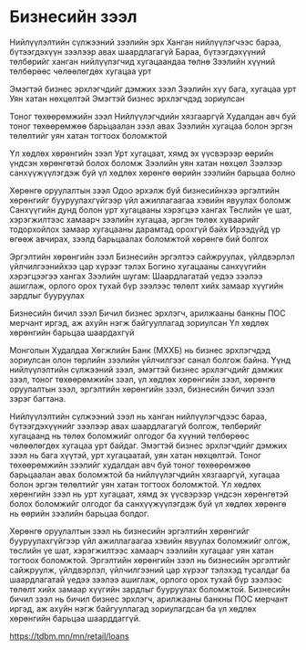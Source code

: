 # Бизнесийн зээл
Нийлүүлэлтийн сүлжээний зээлийн эрх
Ханган нийлүүлэгчээс бараа, бүтээгдэхүүн зээлээр авах шаардлагагүй
Бараа, бүтээгдэхүүний төлбөрийг ханган нийлүүлэгчид хугацаандаа төлнө
Зээлийн хүүний төлбөрөөс чөлөөлөгдөх хугацаа урт

Эмэгтэй бизнес эрхлэгчдийг дэмжих зээл
Зээлийн хүү бага, хугацаа урт
Уян хатан нөхцөлтэй
Эмэгтэй бизнес эрхлэгчдэд зориулсан

Тоног төхөөрөмжийн зээл
Нийлүүлэгчдийн хязгааргүй
Худалдан авч буй тоног төхөөрөмжөө барьцаалан зээл авах
Зээлийн хугацаа болон эргэн төлөлтийг уян хатан тогтоох боломжтой

Үл хөдлөх хөрөнгийн зээл
Урт хугацаат, хямд эх үүсвэрээр өөрийн үндсэн хөрөнгөтэй болох боломж
Зээлийн уян хатан нөхцөл
Зээлээр санхүүжүүлэгдэж буй үл хөдлөх хөрөнгө өөрийн зээлийн барьцаа болно

Хөрөнгө оруулалтын зээл
Одоо эрхэлж буй бизнесийнхээ эргэлтийн хөрөнгийг бууруулахгүйгээр үйл ажиллагаагаа хэвийн явуулах боломж
Санхүүгийн дунд болон урт хугацааны хэрэгцээ хангах
Төслийн үе шат, хэрэгжилтээс хамаарч зээлийн хугацаа, эргэн төлөх хуваарийг тодорхойлох замаар хугацааны дарамтад орохгүй байх
Ирээдүйд үр өгөөж авчирах, зээлд барьцаалах боломжтой хөрөнгө бий болгох

Эргэлтийн хөрөнгийн зээл
Бизнесийн эргэлтээ сайжруулах, үйлдвэрлэл үйлчилгээнийхээ цар хүрээг тэлэх
Богино хугацааны санхүүгийн хэрэгцээгээ хангах
Зээлийн шугам: Шаардлагатай үедээ зээлээ ашиглаж, орлого орох тухай бүр зээлээс төлөлт хийх замаар хүүгийн зардлыг бууруулах

Бизнесийн бичил зээл
Бичил бизнес эрхлэгч, арилжааны банкны ПОС  мерчант иргэд, аж ахуйн нэгж байгууллагад зориулсан
Үл хөдлөх хөрөнгийн барьцаа шаардахгүй


Монголын Худалдаа Хөгжлийн Банк (МХХБ) нь бизнес эрхлэгчдэд зориулсан олон төрлийн зээлийн үйлчилгээг санал болгож байна. Үүнд нийлүүлэлтийн сүлжээний зээл, эмэгтэй бизнес эрхлэгчдийг дэмжих зээл, тоног төхөөрөмжийн зээл, үл хөдлөх хөрөнгийн зээл, хөрөнгө оруулалтын зээл, эргэлтийн хөрөнгийн зээл, бизнесийн бичил зээл зэрэг багтана.

Нийлүүлэлтийн сүлжээний зээл нь ханган нийлүүлэгчдээс бараа, бүтээгдэхүүнийг зээлээр авах шаардлагагүй болгож, төлбөрийг хугацаанд нь төлөх боломжийг олгодог ба хүүний төлбөрөөс чөлөөлөгдөх хугацаа урт байдаг. Эмэгтэй бизнес эрхлэгчдийг дэмжих зээл нь бага хүүтэй, урт хугацаатай, уян хатан нөхцөлтэй. Тоног төхөөрөмжийн зээлийг худалдан авч буй тоног төхөөрөмжөө барьцаалан авах боломжтой ба нийлүүлэгчдийн хязгааргүй, хугацаа болон эргэн төлөлтийг уян хатан тогтоох боломжтой. Үл хөдлөх хөрөнгийн зээл нь урт хугацаат, хямд эх үүсвэрээр үндсэн хөрөнгөтэй болох боломжийг олгодог ба санхүүжүүлэгдэж буй үл хөдлөх хөрөнгө нь өөрийн зээлийн барьцаа болдог.

Хөрөнгө оруулалтын зээл нь бизнесийн эргэлтийн хөрөнгийг бууруулахгүйгээр үйл ажиллагаагаа хэвийн явуулах боломжийг олгож, төслийн үе шат, хэрэгжилтээс хамаарч зээлийн хугацааг уян хатан тогтоох боломжтой. Эргэлтийн хөрөнгийн зээл нь бизнесийн эргэлтийг сайжруулж, үйлдвэрлэл, үйлчилгээний цар хүрээг тэлэхэд тусалдаг ба шаардлагатай үедээ зээлээ ашиглаж, орлого орох тухай бүр зээлээс төлөлт хийх замаар хүүгийн зардлыг бууруулах боломжтой. Бизнесийн бичил зээл нь бичил бизнес эрхлэгч, арилжааны банкны ПОС мерчант иргэд, аж ахуйн нэгж байгууллагад зориулагдсан ба үл хөдлөх хөрөнгийн барьцаа шаарддаггүй.

https://tdbm.mn/mn/retail/loans